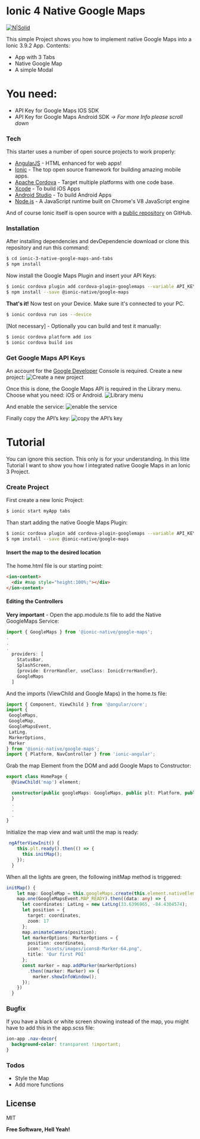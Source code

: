 # Ionic 4 Native Google Maps

[![N|Solid](https://www.ning.com/ning3help/wp-content/uploads/2013/07/donate-button.png)](https://paypal.me/MariusBolik)


This simple Project shows you how to implement native Google Maps into a Ionic 3.9.2 App. Contents:

  - App with 3 Tabs
  - Native Google Map
  - A simple Modal

# You need:

  - API Key for Google Maps IOS SDK
  - API Key for Google Maps Android SDK
  *-> For more Info please scroll down*



### Tech

This starter uses a number of open source projects to work properly:

* [AngularJS](https://angularjs.org/) - HTML enhanced for web apps!
* [Ionic](https://ionic.io) - The top open source framework for building amazing mobile apps.
* [Apache Cordova](https://cordova.apache.org/) - Target multiple platforms with one code base.
* [Xcode](https://developer.apple.com/xcode/) - To build iOS Apps
* [Android Studio](https://developer.android.com/studio/index.html) - To build Android Apps
* [Node.js](https://nodejs.org/) - A JavaScript runtime built on Chrome's V8 JavaScript engine

And of course Ionic itself is open source with a [public repository](https://github.com/ionic-team/ionic) on GitHub.

### Installation

After installing dependencies and devDependencie download or clone this repository and run this command:
```sh
$ cd ionic-3-native-google-maps-and-tabs
$ npm install
```
Now install the Google Maps Plugin and insert your API Keys:

```sh
$ ionic cordova plugin add cordova-plugin-googlemaps --variable API_KEY_FOR_ANDROID="GOOGLE_MAPS_KEY_HERE" --variable API_KEY_FOR_IOS="GOOGLE_MAPS_KEY_HERE"
$ npm install --save @ionic-native/google-maps
```

**That's it!** Now test on your Device. Make sure it's connected to your PC.

```sh
$ ionic cordova run ios --device
```

[Not necessary] - Optionally you can build and test it manually:

```sh
$ ionic cordova platform add ios
$ ionic cordova build ios
```

### Get Google Maps API Keys

An account for the [Google Developer](https://console.developers.google.com/) Console is required.
Create a new project:
![Create a new project](https://i.imgur.com/Q5Xu8yU.jpg)

Once this is done, the Google Maps API is required in the Library menu. Choose what you need: iOS or Android.
![Library menu](https://i.imgur.com/RSStYc5.jpg)

And enable the service:
![enable the service](https://i.imgur.com/iY9tgx6.png)

Finally copy the API’s key:
![copy the API’s key](https://i.imgur.com/fbFOOdG.jpg)


# Tutorial

You can ignore this section. This only is for your understanding.
In this litte Tutorial I want to show you how I integrated native Google Maps in an Ionic 3 Project.

### Create Project
First create a new Ionic Project:
```sh
$ ionic start myApp tabs
```

Than start adding the native Google Maps Plugin:
```sh
$ ionic cordova plugin add cordova-plugin-googlemaps --variable API_KEY_FOR_ANDROID="GOOGLE_MAPS_KEY_HERE" --variable API_KEY_FOR_IOS="GOOGLE_MAPS_KEY_HERE"
$ npm install --save @ionic-native/google-maps
```

#### Insert the map to the desired location
The home.html file is our starting point:
```html
<ion-content>
  <div #map style="height:100%;"></div>
</ion-content>
```
#### Editing the Controllers
**Very important** - Open the app.module.ts file to add the Native GoogleMaps Service:
```ts
import { GoogleMaps } from '@ionic-native/google-maps';
.
.
.
  providers: [
    StatusBar,
    SplashScreen,
    {provide: ErrorHandler, useClass: IonicErrorHandler},
    GoogleMaps
  ]
```
And the imports (ViewChild and Google Maps) in the home.ts file:
```ts
import { Component, ViewChild } from '@angular/core';
import {
 GoogleMaps,
 GoogleMap,
 GoogleMapsEvent,
 LatLng,
 MarkerOptions,
 Marker
} from '@ionic-native/google-maps';
import { Platform, NavController } from 'ionic-angular';
```
Grab the map Element from the DOM and add Google Maps to Constructor:
```ts
export class HomePage {
  @ViewChild('map') element;

  constructor(public googleMaps: GoogleMaps, public plt: Platform, public nav: NavController) {
  }
  .
  .
  .
}
```
Initialize the map view and wait until the map is ready:
```ts
 ngAfterViewInit() {
    this.plt.ready().then(() => {
      this.initMap();
    });
  }
```
When all the lights are green, the following initMap method is triggered:
```typescript
initMap() {
    let map: GoogleMap = this.googleMaps.create(this.element.nativeElement);
    map.one(GoogleMapsEvent.MAP_READY).then((data: any) => {
      let coordinates: LatLng = new LatLng(33.6396965, -84.4304574);
      let position = {
        target: coordinates,
        zoom: 17
      };
      map.animateCamera(position);
      let markerOptions: MarkerOptions = {
        position: coordinates,
        icon: "assets/images/icons8-Marker-64.png",
        title: 'Our first POI'
      };
      const marker = map.addMarker(markerOptions)
        .then((marker: Marker) => {
          marker.showInfoWindow();
      });
    })
  }
```
### Bugfix
If you have a black or white screen showing instead of the map, you might have to add this in the app.scss file:
```css
ion-app .nav-decor{
  background-color: transparent !important;
}
```


### Todos

 - Style the Map
 - Add more functions

License
----

MIT


**Free Software, Hell Yeah!**


